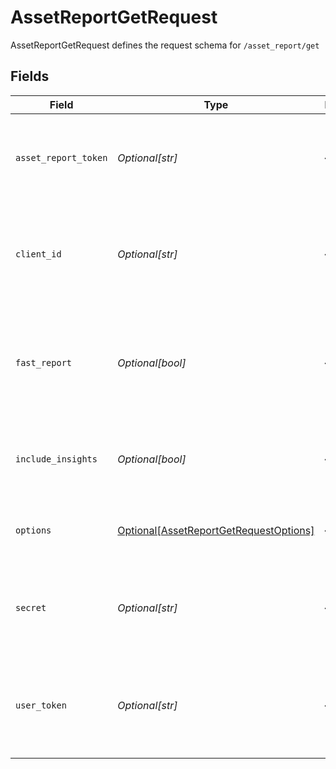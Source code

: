 # AssetReportGetRequest

AssetReportGetRequest defines the request schema for `/asset_report/get`


## Fields

| Field                                                                                                                                                                                | Type                                                                                                                                                                                 | Required                                                                                                                                                                             | Description                                                                                                                                                                          |
| ------------------------------------------------------------------------------------------------------------------------------------------------------------------------------------ | ------------------------------------------------------------------------------------------------------------------------------------------------------------------------------------ | ------------------------------------------------------------------------------------------------------------------------------------------------------------------------------------ | ------------------------------------------------------------------------------------------------------------------------------------------------------------------------------------ |
| `asset_report_token`                                                                                                                                                                 | *Optional[str]*                                                                                                                                                                      | :heavy_minus_sign:                                                                                                                                                                   | A token that can be provided to endpoints such as `/asset_report/get` or `/asset_report/pdf/get` to fetch or update an Asset Report.                                                 |
| `client_id`                                                                                                                                                                          | *Optional[str]*                                                                                                                                                                      | :heavy_minus_sign:                                                                                                                                                                   | Your Plaid API `client_id`. The `client_id` is required and may be provided either in the `PLAID-CLIENT-ID` header or as part of a request body.                                     |
| `fast_report`                                                                                                                                                                        | *Optional[bool]*                                                                                                                                                                     | :heavy_minus_sign:                                                                                                                                                                   | `true` to fetch "fast" version of asset report. Defaults to false if omitted. Can only be used if `/asset_report/create` was called with `options.add_ons` set to `["fast_assets"]`. |
| `include_insights`                                                                                                                                                                   | *Optional[bool]*                                                                                                                                                                     | :heavy_minus_sign:                                                                                                                                                                   | `true` if you would like to retrieve the Asset Report with Insights, `false` otherwise. This field defaults to `false` if omitted.                                                   |
| `options`                                                                                                                                                                            | [Optional[AssetReportGetRequestOptions]](../../models/shared/assetreportgetrequestoptions.md)                                                                                        | :heavy_minus_sign:                                                                                                                                                                   | An optional object to filter or add data to `/asset_report/get` results. If provided, must be non-`null`.                                                                            |
| `secret`                                                                                                                                                                             | *Optional[str]*                                                                                                                                                                      | :heavy_minus_sign:                                                                                                                                                                   | Your Plaid API `secret`. The `secret` is required and may be provided either in the `PLAID-SECRET` header or as part of a request body.                                              |
| `user_token`                                                                                                                                                                         | *Optional[str]*                                                                                                                                                                      | :heavy_minus_sign:                                                                                                                                                                   | The user token associated with the User for which to create an asset report for. The latest asset report associated with the User will be returned                                   |